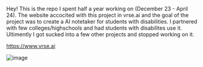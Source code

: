 Hey! This is the repo I spent half a year working on (December 23 - April 24). The website accocited with this project in vrse.ai and the goal of the project was to create a AI notetaker for students with disabilities. I partnered with few colleges/highschools and had students with disabilites use it. Ultimently I got sucked into a few other projects and stopped working on it. 

https://www.vrse.ai

![image](https://github.com/user-attachments/assets/2d55ae5d-e094-406b-bc54-e2c0aefbbca3)
